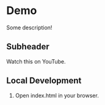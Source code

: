 # Demo

Some description!

## Subheader

Watch this on YouTube.


## Local Development

1. Open index.html in your browser.
